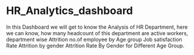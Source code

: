 # HR_Analytics_dashboard
In this Dashboard we will get to know the Analysis of HR Department, here we can know,
how many headcount of this department are active workers,
department wise Attrition 
no.of employee by Age group
Job satisfaction Rate
Attrition by gender
Attrition Rate By Gender for Different Age Group.

